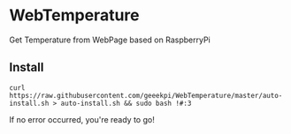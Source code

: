 # WebTemperature

Get Temperature from WebPage based on RaspberryPi

## Install

    curl https://raw.githubusercontent.com/geeekpi/WebTemperature/master/auto-install.sh > auto-install.sh && sudo bash !#:3

If no error occurred, you're ready to go!
